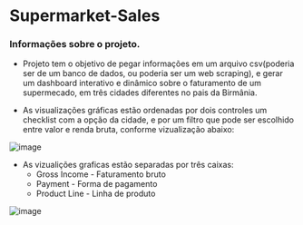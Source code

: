 # Supermarket-Sales

### Informações sobre o projeto.

- Projeto tem o objetivo de pegar informações em um arquivo csv(poderia ser de um banco de dados, ou poderia ser um web scraping), 
e gerar um dashboard interativo e dinâmico sobre o faturamento de um supermecado, em três cidades diferentes no pais da Birmânia.

- As visualizações gráficas estão ordenadas por dois controles um checklist com a opção 
da cidade, e por um filtro que pode ser escolhido entre valor e renda bruta, conforme vizualização abaixo:

![image](https://user-images.githubusercontent.com/85140085/184500271-22a8c070-eee2-4eea-a6d9-8162b73a3b36.png)

- As vizualições graficas estão separadas por três caixas:
  - Gross Income - Faturamento bruto
  - Payment - Forma de pagamento
  - Product Line - Linha de produto

![image](https://user-images.githubusercontent.com/85140085/184500604-84031c4c-cbfa-408c-af61-3f55bbc62b4d.png)

